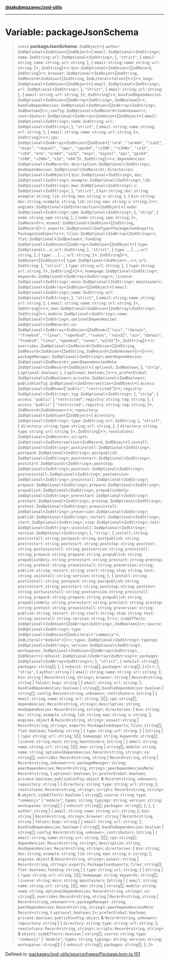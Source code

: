 [**@jakubmazanec/zod-utils**](../README.md)

---

# Variable: packageJsonSchema

> `const` **packageJsonSchema**: `ZodObject`\<\{ `author`:
> `ZodOptional`\<`ZodUnion`\<\[`ZodObject`\<\{ `email`: `ZodOptional`\<`ZodString`\>; `name`:
> `ZodString`; `url`: `ZodOptional`\<`ZodString`\>; \}, `"strict"`, \{ `email`: `string`; `name`:
> `string`; `url`: `string`; \}, \{ `email`: `string`; `name`: `string`; `url`: `string`; \}\>,
> `ZodString`\]\>\>; `bin`: `ZodOptional`\<`ZodUnion`\<\[`ZodRecord`, `ZodString`\]\>\>; `browser`:
> `ZodOptional`\<`ZodUnion`\<\[`ZodString`, `ZodRecord`\<`ZodUnion`\<\[`ZodString`,
> `ZodLiteral`\<`false`\>\]\>\>\]\>\>; `bugs`: `ZodOptional`\<`ZodUnion`\<\[`ZodObject`\<\{ `email`:
> `ZodOptional`\<`ZodString`\>; `url`: `ZodOptional`\<`ZodString`\>; \}, `"strict"`, \{ `email`:
> `string`; `url`: `string`; \}, \{ `email`: `string`; `url`: `string`; \}\>, `ZodString`\]\>\>;
> `bundledDependencies`: `ZodOptional`\<`ZodUnion`\<\[`ZodArray`\<`ZodString`\>, `ZodBoolean`\]\>\>;
> `bundleDependencies`: `ZodOptional`\<`ZodUnion`\<\[`ZodArray`\<`ZodString`\>, `ZodBoolean`\]\>\>;
> `config`: `ZodOptional`\<`ZodRecord`\<`ZodUnknown`\>\>; `contributors`:
> `ZodOptional`\<`ZodArray`\<`ZodUnion`\<\[`ZodObject`\<\{ `email`: `ZodOptional`\<`ZodString`\>;
> `name`: `ZodString`; `url`: `ZodOptional`\<`ZodString`\>; \}, `"strict"`, \{ `email`: `string`;
> `name`: `string`; `url`: `string`; \}, \{ `email`: `string`; `name`: `string`; `url`: `string`;
> \}\>, `ZodString`\]\>\>\>; `cpu`: `ZodOptional`\<`ZodArray`\<`ZodUnion`\<\[`ZodEnum`\<\[`"!arm"`,
> `"!arm64"`, `"!ia32"`, `"!mips"`, `"!mipsel"`, `"!ppc"`, `"!ppc64"`, `"!s390"`, `"!s390x"`,
> `"!x32"`, `"!x64"`, `"arm"`, `"arm64"`, `"ia32"`, `"mips"`, `"mipsel"`, `"ppc"`, `"ppc64"`,
> `"s390"`, `"s390x"`, `"x32"`, `"x64"`\]\>, `ZodString`\]\>\>\>; `dependencies`:
> `ZodOptional`\<`ZodRecord`\>; `description`: `ZodOptional`\<`ZodString`\>; `devDependencies`:
> `ZodOptional`\<`ZodRecord`\>; `directories`: `ZodOptional`\<`ZodObject`\<\{ `bin`:
> `ZodOptional`\<`ZodString`\>; `doc`: `ZodOptional`\<`ZodString`\>; `example`:
> `ZodOptional`\<`ZodString`\>; `lib`: `ZodOptional`\<`ZodString`\>; `man`:
> `ZodOptional`\<`ZodString`\>; `v`: `ZodOptional`\<`ZodString`\>; \}, `"strict"`, \{ `bin`:
> `string`; `doc`: `string`; `example`: `string`; `lib`: `string`; `man`: `string`; `v`: `string`;
> \}, \{ `bin`: `string`; `doc`: `string`; `example`: `string`; `lib`: `string`; `man`: `string`;
> `v`: `string`; \}\>\>; `engines`: `ZodOptional`\<`ZodIntersection`\<`ZodObject`\<\{ `node`:
> `ZodOptional`\<`ZodString`\>; `npm`: `ZodOptional`\<`ZodString`\>; \}, `"strip"`, \{ `node`:
> `string`; `npm`: `string`; \}, \{ `node`: `string`; `npm`: `string`; \}\>, `ZodRecord`\>\>;
> `esnext`: `ZodOptional`\<`ZodUnion`\<\[`ZodString`, `ZodRecord`\]\>\>; `exports`:
> `ZodOptional`\<`ZodType`\<`PackageJsonExports`, `PackageJsonExports`\>\>; `files`:
> `ZodOptional`\<`ZodArray`\<`ZodString`\>\>; `flat`: `ZodOptional`\<`ZodBoolean`\>; `funding`:
> `ZodOptional`\<`ZodUnion`\<\[`ZodArray`\<`ZodUnion`\<\[`ZodObject`\<\{ `type`:
> `ZodOptional`\<...\>; `url`: `ZodString`; \}, `"strict"`, \{ `type`: ... \| ...; `url`: `string`;
> \}, \{ `type`: ... \| ...; `url`: `string`; \}\>, `ZodString`\]\>\>, `ZodUnion`\<\[`ZodObject`\<\{
> `type`: `ZodOptional`\<`ZodUnion`\<...\>\>; `url`: `ZodString`; \}, `"strict"`, \{ `type`:
> `string`; `url`: `string`; \}, \{ `type`: `string`; `url`: `string`; \}\>, `ZodString`\]\>\]\>\>;
> `homepage`: `ZodOptional`\<`ZodString`\>; `keywords`: `ZodOptional`\<`ZodArray`\<`ZodString`\>\>;
> `license`: `ZodOptional`\<`ZodString`\>; `main`: `ZodOptional`\<`ZodString`\>; `maintainers`:
> `ZodOptional`\<`ZodArray`\<`ZodUnion`\<\[`ZodObject`\<\{ `email`: `ZodOptional`\<`ZodString`\>;
> `name`: `ZodString`; `url`: `ZodOptional`\<`ZodString`\>; \}, `"strict"`, \{ `email`: `string`;
> `name`: `string`; `url`: `string`; \}, \{ `email`: `string`; `name`: `string`; `url`: `string`;
> \}\>, `ZodString`\]\>\>\>; `man`: `ZodOptional`\<`ZodUnion`\<\[`ZodArray`\<`ZodString`\>,
> `ZodString`\]\>\>; `module`: `ZodOptional`\<`ZodString`\>; `name`: `ZodOptional`\<`ZodString`\>;
> `optionalDependencies`: `ZodOptional`\<`ZodRecord`\>; `os`:
> `ZodOptional`\<`ZodArray`\<`ZodUnion`\<\[`ZodEnum`\<\[`"!aix"`, `"!darwin"`, `"!freebsd"`,
> `"!linux"`, `"!openbsd"`, `"!sunos"`, `"!win32"`, `"aix"`, `"darwin"`, `"freebsd"`, `"linux"`,
> `"openbsd"`, `"sunos"`, `"win32"`\]\>, `ZodString`\]\>\>\>; `overrides`:
> `ZodOptional`\<`ZodRecord`\<`ZodUnion`\<\[`ZodString`, `ZodRecord`\<`ZodUnion`\<\[`ZodString`,
> `ZodRecord`\<`ZodUnknown`\>\]\>\>\]\>\>\>; `packageManager`: `ZodOptional`\<`ZodString`\>;
> `peerDependencies`: `ZodOptional`\<`ZodRecord`\>; `peerDependenciesMeta`:
> `ZodOptional`\<`ZodRecord`\<`ZodObject`\<\{ `optional`: `ZodBoolean`; \}, `"strip"`, \{
> `optional`: `boolean`; \}, \{ `optional`: `boolean`; \}\>\>\>; `preferGlobal`:
> `ZodOptional`\<`ZodBoolean`\>; `private`: `ZodOptional`\<`ZodBoolean`\>; `publishConfig`:
> `ZodOptional`\<`ZodIntersection`\<`ZodObject`\<\{ `access`:
> `ZodOptional`\<`ZodEnum`\<\[`"public"`, `"restricted"`\]\>\>; `registry`:
> `ZodOptional`\<`ZodString`\>; `tag`: `ZodOptional`\<`ZodString`\>; \}, `"strip"`, \{ `access`:
> `"public"` \| `"restricted"`; `registry`: `string`; `tag`: `string`; \}, \{ `access`: `"public"`
> \| `"restricted"`; `registry`: `string`; `tag`: `string`; \}\>, `ZodRecord`\<`ZodUnknown`\>\>\>;
> `repository`: `ZodOptional`\<`ZodUnion`\<\[`ZodObject`\<\{ `directory`:
> `ZodOptional`\<`ZodString`\>; `type`: `ZodString`; `url`: `ZodString`; \}, `"strict"`, \{
> `directory`: `string`; `type`: `string`; `url`: `string`; \}, \{ `directory`: `string`; `type`:
> `string`; `url`: `string`; \}\>, `ZodString`\]\>\>; `resolutions`: `ZodOptional`\<`ZodRecord`\>;
> `scripts`: `ZodOptional`\<`ZodIntersection`\<`ZodRecord`, `ZodObject`\<\{ `install`:
> `ZodOptional`\<`ZodString`\>; `postinstall`: `ZodOptional`\<`ZodString`\>; `postpack`:
> `ZodOptional`\<`ZodString`\>; `postpublish`: `ZodOptional`\<`ZodString`\>; `postrestart`:
> `ZodOptional`\<`ZodString`\>; `poststart`: `ZodOptional`\<`ZodString`\>; `poststop`:
> `ZodOptional`\<`ZodString`\>; `posttest`: `ZodOptional`\<`ZodString`\>; `postuninstall`:
> `ZodOptional`\<`ZodString`\>; `postversion`: `ZodOptional`\<`ZodString`\>; `preinstall`:
> `ZodOptional`\<`ZodString`\>; `prepack`: `ZodOptional`\<`ZodString`\>; `prepare`:
> `ZodOptional`\<`ZodString`\>; `prepublish`: `ZodOptional`\<`ZodString`\>; `prepublishOnly`:
> `ZodOptional`\<`ZodString`\>; `prerestart`: `ZodOptional`\<`ZodString`\>; `prestart`:
> `ZodOptional`\<`ZodString`\>; `prestop`: `ZodOptional`\<`ZodString`\>; `pretest`:
> `ZodOptional`\<`ZodString`\>; `preuninstall`: `ZodOptional`\<`ZodString`\>; `preversion`:
> `ZodOptional`\<`ZodString`\>; `publish`: `ZodOptional`\<`ZodString`\>; `restart`:
> `ZodOptional`\<`ZodString`\>; `start`: `ZodOptional`\<`ZodString`\>; `stop`:
> `ZodOptional`\<`ZodString`\>; `test`: `ZodOptional`\<`ZodString`\>; `uninstall`:
> `ZodOptional`\<`ZodString`\>; `version`: `ZodOptional`\<`ZodString`\>; \}, `"strip"`, \{
> `install`: `string`; `postinstall`: `string`; `postpack`: `string`; `postpublish`: `string`;
> `postrestart`: `string`; `poststart`: `string`; `poststop`: `string`; `posttest`: `string`;
> `postuninstall`: `string`; `postversion`: `string`; `preinstall`: `string`; `prepack`: `string`;
> `prepare`: `string`; `prepublish`: `string`; `prepublishOnly`: `string`; `prerestart`: `string`;
> `prestart`: `string`; `prestop`: `string`; `pretest`: `string`; `preuninstall`: `string`;
> `preversion`: `string`; `publish`: `string`; `restart`: `string`; `start`: `string`; `stop`:
> `string`; `test`: `string`; `uninstall`: `string`; `version`: `string`; \}, \{ `install`:
> `string`; `postinstall`: `string`; `postpack`: `string`; `postpublish`: `string`; `postrestart`:
> `string`; `poststart`: `string`; `poststop`: `string`; `posttest`: `string`; `postuninstall`:
> `string`; `postversion`: `string`; `preinstall`: `string`; `prepack`: `string`; `prepare`:
> `string`; `prepublish`: `string`; `prepublishOnly`: `string`; `prerestart`: `string`; `prestart`:
> `string`; `prestop`: `string`; `pretest`: `string`; `preuninstall`: `string`; `preversion`:
> `string`; `publish`: `string`; `restart`: `string`; `start`: `string`; `stop`: `string`; `test`:
> `string`; `uninstall`: `string`; `version`: `string`; \}\>\>\>; `sideEffects`:
> `ZodOptional`\<`ZodUnion`\<\[`ZodArray`\<`ZodString`\>, `ZodBoolean`\]\>\>; `source`:
> `ZodOptional`\<`ZodString`\>; `type`: `ZodOptional`\<`ZodUnion`\<\[`ZodLiteral`\<`"commonjs"`\>,
> `ZodLiteral`\<`"module"`\>\]\>\>; `types`: `ZodOptional`\<`ZodString`\>; `typings`:
> `ZodOptional`\<`ZodString`\>; `version`: `ZodOptional`\<`ZodString`\>; `workspaces`:
> `ZodOptional`\<`ZodUnion`\<\[`ZodArray`\<`ZodString`\>, `ZodObject`\<\{ `nohoist`:
> `ZodOptional`\<`ZodArray`\<`ZodString`\>\>; `packages`:
> `ZodOptional`\<`ZodArray`\<`ZodString`\>\>; \}, `"strict"`, \{ `nohoist`: `string`[]; `packages`:
> `string`[]; \}, \{ `nohoist`: `string`[]; `packages`: `string`[]; \}\>\]\>\>; \}, `"strip"`, \{
> `author`: `string` \| \{ `email`: `string`; `name`: `string`; `url`: `string`; \}; `bin`: `string`
> \| `Record`\<`string`, `string`\>; `browser`: `string` \| `Record`\<`string`, `string` \|
> `false`\>; `bugs`: `string` \| \{ `email`: `string`; `url`: `string`; \}; `bundledDependencies`:
> `boolean` \| `string`[]; `bundleDependencies`: `boolean` \| `string`[]; `config`:
> `Record`\<`string`, `unknown`\>; `contributors`: (`string` \| \{ `email`: `string`; `name`:
> `string`; `url`: `string`; \})[]; `cpu`: `string`[]; `dependencies`: `Record`\<`string`,
> `string`\>; `description`: `string`; `devDependencies`: `Record`\<`string`, `string`\>;
> `directories`: \{ `bin`: `string`; `doc`: `string`; `example`: `string`; `lib`: `string`; `man`:
> `string`; `v`: `string`; \}; `engines`: `object` & `Record`\<`string`, `string`\>; `esnext`:
> `string` \| `Record`\<`string`, `string`\>; `exports`: `PackageJsonExports`; `files`: `string`[];
> `flat`: `boolean`; `funding`: `string` \| \{ `type`: `string`; `url`: `string`; \} \| (`string` \|
> \{ `type`: `string`; `url`: `string`; \})[]; `homepage`: `string`; `keywords`: `string`[];
> `license`: `string`; `main`: `string`; `maintainers`: (`string` \| \{ `email`: `string`; `name`:
> `string`; `url`: `string`; \})[]; `man`: `string` \| `string`[]; `module`: `string`; `name`:
> `string`; `optionalDependencies`: `Record`\<`string`, `string`\>; `os`: `string`[]; `overrides`:
> `Record`\<`string`, `string` \| `Record`\<`string`, `string` \| `Record`\<`string`,
> `unknown`\>\>\>; `packageManager`: `string`; `peerDependencies`: `Record`\<`string`, `string`\>;
> `peerDependenciesMeta`: `Record`\<`string`, \{ `optional`: `boolean`; \}\>; `preferGlobal`:
> `boolean`; `private`: `boolean`; `publishConfig`: `object` & `Record`\<`string`, `unknown`\>;
> `repository`: `string` \| \{ `directory`: `string`; `type`: `string`; `url`: `string`; \};
> `resolutions`: `Record`\<`string`, `string`\>; `scripts`: `Record`\<`string`, `string`\> &
> `object`; `sideEffects`: `boolean` \| `string`[]; `source`: `string`; `type`: `"commonjs"` \|
> `"module"`; `types`: `string`; `typings`: `string`; `version`: `string`; `workspaces`: `string`[]
> \| \{ `nohoist`: `string`[]; `packages`: `string`[]; \}; \}, \{ `author`: `string` \| \{ `email`:
> `string`; `name`: `string`; `url`: `string`; \}; `bin`: `string` \| `Record`\<`string`,
> `string`\>; `browser`: `string` \| `Record`\<`string`, `string` \| `false`\>; `bugs`: `string` \|
> \{ `email`: `string`; `url`: `string`; \}; `bundledDependencies`: `boolean` \| `string`[];
> `bundleDependencies`: `boolean` \| `string`[]; `config`: `Record`\<`string`, `unknown`\>;
> `contributors`: (`string` \| \{ `email`: `string`; `name`: `string`; `url`: `string`; \})[];
> `cpu`: `string`[]; `dependencies`: `Record`\<`string`, `string`\>; `description`: `string`;
> `devDependencies`: `Record`\<`string`, `string`\>; `directories`: \{ `bin`: `string`; `doc`:
> `string`; `example`: `string`; `lib`: `string`; `man`: `string`; `v`: `string`; \}; `engines`:
> `object` & `Record`\<`string`, `string`\>; `esnext`: `string` \| `Record`\<`string`, `string`\>;
> `exports`: `PackageJsonExports`; `files`: `string`[]; `flat`: `boolean`; `funding`: `string` \| \{
> `type`: `string`; `url`: `string`; \} \| (`string` \| \{ `type`: `string`; `url`: `string`; \})[];
> `homepage`: `string`; `keywords`: `string`[]; `license`: `string`; `main`: `string`;
> `maintainers`: (`string` \| \{ `email`: `string`; `name`: `string`; `url`: `string`; \})[]; `man`:
> `string` \| `string`[]; `module`: `string`; `name`: `string`; `optionalDependencies`:
> `Record`\<`string`, `string`\>; `os`: `string`[]; `overrides`: `Record`\<`string`, `string` \|
> `Record`\<`string`, `string` \| `Record`\<`string`, `unknown`\>\>\>; `packageManager`: `string`;
> `peerDependencies`: `Record`\<`string`, `string`\>; `peerDependenciesMeta`: `Record`\<`string`, \{
> `optional`: `boolean`; \}\>; `preferGlobal`: `boolean`; `private`: `boolean`; `publishConfig`:
> `object` & `Record`\<`string`, `unknown`\>; `repository`: `string` \| \{ `directory`: `string`;
> `type`: `string`; `url`: `string`; \}; `resolutions`: `Record`\<`string`, `string`\>; `scripts`:
> `Record`\<`string`, `string`\> & `object`; `sideEffects`: `boolean` \| `string`[]; `source`:
> `string`; `type`: `"commonjs"` \| `"module"`; `types`: `string`; `typings`: `string`; `version`:
> `string`; `workspaces`: `string`[] \| \{ `nohoist`: `string`[]; `packages`: `string`[]; \}; \}\>

Defined in:
[packages/zod-utils/source/types/PackageJson.ts:151](https://github.com/jakubmazanec/tools/blob/f779e75b9ef98389e12e52575295bd1ef364daca/packages/zod-utils/source/types/PackageJson.ts#L151)
